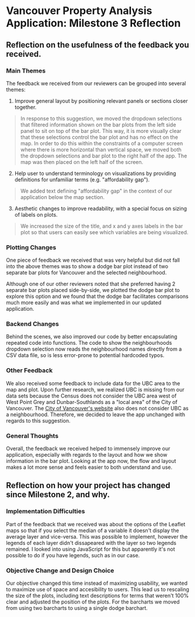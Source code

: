# Vancouver Property Analysis Application: Milestone 3 Reflection

## Reflection on the usefulness of the feedback you received.

### Main Themes
The feedback we received from our reviewers can be grouped into several themes:

1) Improve general layout by positioning relevant panels or sections closer together.
>In response to this suggestion, we moved the dropdown selections that filtered information shown on the bar plots from the left side panel to sit on top of the bar plot. This way, it is more visually clear that these selections control the bar plot and has no effect on the map. In order to do this within the constraints of a computer screen where there is more horizontal than vertical space, we moved both the dropdown selections and bar plot to the right half of the app. The map  was then placed on the left half of the screen.

2) Help user to understand terminology on visualizations by providing definitions for unfamiliar terms (e.g. "affordability gap").

>We added text defining "affordability gap" in the context of our application below the map section.

3) Aesthetic changes to improve readability, with a special focus on sizing of labels on plots.

> We increased the size of the title, and x and y axes labels in the bar plot so that users can easily see which variables are being visualized.

### Plotting Changes
One piece of feedback we received that was very helpful but did not fall into the above themes was to show a dodge bar plot instead of two separate bar plots for Vancouver and the selected neighbourhood.

Although one of our other reviewers noted that she preferred having 2 separate bar plots placed side-by-side, we plotted the dodge bar plot to explore this option and we found that the dodge bar facilitates comparisons much more easily and was what we implemented in our updated application.

### Backend Changes
Behind the scenes, we also improved our code by better encapsulating repeated code into functions. The code to show the neighbourhoods dropdown selection now reads the neighbourhood names directly from a CSV data file, so is less error-prone to potential hardcoded typos.

### Other Feedback
We also received some feedback to include data for the UBC area to the map and plot. Upon further research, we realized UBC is missing from our data sets because the Census does not consider the UBC area west of West Point Grey and Dunbar-Southlands as a "local area" of the City of Vancouver. The [City of Vancouver's website](https://vancouver.ca/news-calendar/areas-of-the-city.aspx) also does not consider UBC as a neighbourhood. Therefore, we decided to leave the app unchanged with regards to this suggestion.

### General Thoughts
Overall, the feedback we received helped to immensely improve our application, especially with regards to the layout and how we show information in the bar plot. Looking at the app now, the flow and layout makes a lot more sense and feels easier to both understand and use.

## Reflection on how your project has changed since Milestone 2, and why.

### Implementation Difficulties
Part of the feedback that we received was about the options of the Leaflet maps so that if you select the median of a variable it doesn't display the average layer and vice-versa. This was possible to implement, however the legends of each layer didn't dissapeared with the layer so two legends remained. I looked into using JavaScript for this but apparently it's not possible to do if you have legends, such as in our case. 

### Objective Change and Design Choice
Our objective changed this time instead of maximizing usability, we wanted to maximize use of space and accesibility to users. This lead us to rescaling the size of the plots, including text descriptions for terms that weren't 100% clear and adjusted the position of the plots. For the barcharts we moved from using two barcharts to using a single dodge barchart.
